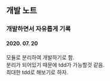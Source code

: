 ## 개발 노트
### 개발하면서 자유롭게 기록

#### 2020. 07. 20
모듈로 분리하여 개발하기로 함.  
분리가 되어있기 때문에 tdd가 가능할것 같음.  
최대한 tdd로 해보기로 하자.  